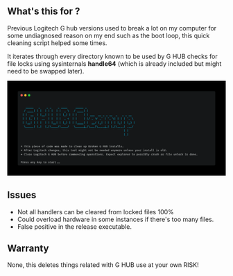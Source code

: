 ## What's this for ? 
Previous Logitech G hub versions used to break a lot on my computer for some undiagnosed reason on my end such as the boot loop, this quick cleaning script helped some times.

It iterates through every directory known to be used by G HUB checks for file locks using sysinternals **handle64** (which is already included but might need to be swapped later).


![Le skreept](https://github.com/Redrrx/LogitechGhubCleaner/blob/master/res/console.png?raw=true)

## Issues
* Not all handlers can be cleared from locked files 100%
* Could overload hardware in some instances if there's too many files.
* False positive in the release executable.

## Warranty
None, this deletes things related with G HUB use at your own RISK!


